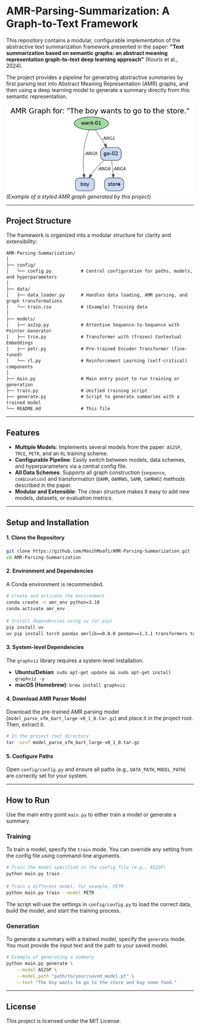 # AMR-Parsing-Summarization: A Graph-to-Text Framework

This repository contains a modular, configurable implementation of the abstractive text summarization framework presented in the paper: **"Text summarization based on semantic graphs: an abstract meaning representation graph-to-text deep learning approach"** (Kouris et al., 2024).

The project provides a pipeline for generating abstractive summaries by first parsing text into Abstract Meaning Representation (AMR) graphs, and then using a deep learning model to generate a summary directly from this semantic representation.

![Styled AMR Graph](./amr_graph_styled.png)
*(Example of a styled AMR graph generated by this project)*

---

## Project Structure

The framework is organized into a modular structure for clarity and extensibility:

```
AMR-Parsing-Summarization/
│
├── config/
│   └── config.py           # Central configuration for paths, models, and hyperparameters
│
├── data/
│   ├── data_loader.py      # Handles data loading, AMR parsing, and graph transformations
│   └── train.csv           # (Example) Training data
│
├── models/
│   ├── as2sp.py            # Attentive Sequence-to-Sequence with Pointer-Generator
│   ├── trce.py             # Transformer with (frozen) Contextual Embeddings
│   ├── petr.py             # Pre-trained Encoder Transformer (fine-tuned)
│   └── rl.py               # Reinforcement Learning (self-critical) components
│
├── main.py                 # Main entry point to run training or generation
├── train.py                # Unified training script
├── generate.py             # Script to generate summaries with a trained model
└── README.md               # This file
```

---

## Features

*   **Multiple Models**: Implements several models from the paper: `AS2SP`, `TRCE`, `PETR`, and an `RL` training scheme.
*   **Configurable Pipeline**: Easily switch between models, data schemes, and hyperparameters via a central config file.
*   **All Data Schemes**: Supports all graph construction (`sequence`, `combination`) and transformation (`OAMR`, `OAMRWS`, `SAMR`, `SAMRWS`) methods described in the paper.
*   **Modular and Extensible**: The clean structure makes it easy to add new models, datasets, or evaluation metrics.

---

## Setup and Installation

#### 1. Clone the Repository
```bash
git clone https://github.com/MasihMoafi/AMR-Parsing-Summarization.git
cd AMR-Parsing-Summarization
```

#### 2. Environment and Dependencies
A Conda environment is recommended.
```bash
# Create and activate the environment
conda create -n amr_env python=3.10
conda activate amr_env

# Install dependencies using uv (or pip)
pip install uv
uv pip install torch pandas amrlib==0.8.0 penman==1.3.1 transformers tqdm
```

#### 3. System-level Dependencies
The `graphviz` library requires a system-level installation.
-   **Ubuntu/Debian**: `sudo apt-get update && sudo apt-get install graphviz -y`
-   **macOS (Homebrew)**: `brew install graphviz`

#### 4. Download AMR Parser Model
Download the pre-trained AMR parsing model (`model_parse_xfm_bart_large-v0_1_0.tar.gz`) and place it in the project root. Then, extract it.
```bash
# In the project root directory
tar -xzvf model_parse_xfm_bart_large-v0_1_0.tar.gz
```

#### 5. Configure Paths
Open `config/config.py` and ensure all paths (e.g., `DATA_PATH`, `MODEL_PATH`) are correctly set for your system.

---

## How to Run

Use the main entry point `main.py` to either train a model or generate a summary.

### Training
To train a model, specify the `train` mode. You can override any setting from the config file using command-line arguments.

```bash
# Train the model specified in the config file (e.g., AS2SP)
python main.py train

# Train a different model, for example, PETR
python main.py train --model PETR
```
The script will use the settings in `config/config.py` to load the correct data, build the model, and start the training process.

### Generation
To generate a summary with a trained model, specify the `generate` mode. You must provide the input text and the path to your saved model.

```bash
# Example of generating a summary
python main.py generate \
    --model AS2SP \
    --model_path "path/to/your/saved_model.pt" \
    --text "The boy wants to go to the store and buy some food."
```

---

## License
This project is licensed under the MIT License.